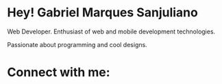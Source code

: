 <h1>Hey! <img src-"https://media.giphy.com/media/hvRJCLFzcasrR4ia7z/giphy.gif" />Gabriel Marques Sanjuliano</h1>
<p>Web Developer. Enthusiast of web and mobile development technologies.</p>
<p>Passionate about programming and cool designs.</p>

<h1>Connect with me:</h1>
 
<!-- [![Linkedin Badge](https://img.shields.io/badge/-Herick%20Exterkoetter-6633cc?style=flat-square&logo=Linkedin&logoColor=white&link=https://www.linkedin.com/in/herick-exterkoetter-197496195/)](https://www.linkedin.com/in/herick-exterkoetter-197496195/) 
[![Gmail Badge](https://img.shields.io/badge/-herickherick47@gmail.com-6633cc?style=flat-square&logo=Gmail&logoColor=white&link=mailto:herickherick47@gmail.com)](mailto:herickherick47@gmail.com)

---
<img align="center" alt="Gabriel's Github Stats" src="https://github-readme-stats.vercel.app/api?username=hericke47&show_icons=true&hide_border=true&theme=radical" />
 -->

